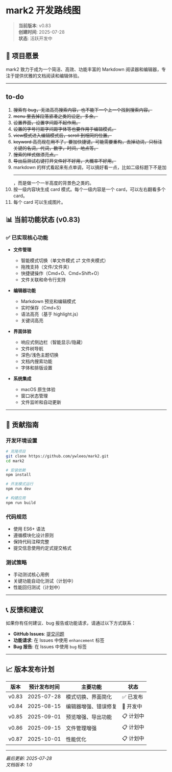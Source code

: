 # mark2 开发路线图

> **当前版本**: v0.83  
> **创建时间**: 2025-07-28  
> **状态**: 活跃开发中  

## 🎯 项目愿景

mark2 致力于成为一个简洁、高效、功能丰富的 Markdown 阅读器和编辑器，专注于提供优雅的文档阅读和编辑体验。

---

## to-do
1. ~~搜索有 bug，无法高亮搜索内容，也不能下一个上一个找到搜索内容。~~
1. ~~menu 里去掉段落紧凑之类的设定。多余。~~
1. ~~设置界面，设置字间距不起作用。~~
1. ~~设置的字号行距字间距字体等也要作用于编辑模式。~~
1. ~~view模式进入编辑模式后，scroll 到相同的位置。~~
1. ~~keyword 高亮现在用不了，要加快捷键。可能需要重构，去掉动词，只标注关键的名词，代词，数字，时间，地点等。~~
1. ~~搜索的样式做漂亮点。~~
1. ~~导出后测试右键打开文件好不好用，大概率不好用。~~
1. markdown 的样式看起来有点单调，可以搞好看一点，比如二级标题下不是加<hr>，而是做一个一半高度的背景色之类的。
1. 按一级内容块生成 card 模式。每个一级内容是一个 card，可以左右翻看多个 card。
1. 每个 card 可以生成图片。

## 📊 当前功能状态 (v0.83)

### ✅ 已实现核心功能
- **文件管理**
  - 智能模式切换（单文件模式 ⇄ 文件夹模式）
  - 拖拽支持（文件/文件夹）
  - 快捷键操作（Cmd+O、Cmd+Shift+O）
  - 文件关联和命令行支持

- **编辑器功能**
  - Markdown 预览和编辑模式
  - 实时保存（Cmd+S）
  - 语法高亮（基于 highlight.js）
  - 关键词高亮

- **界面体验**
  - 响应式侧边栏（智能显示/隐藏）
  - 文件树导航
  - 深色/浅色主题切换
  - 文档内搜索功能
  - 字体和排版设置

- **系统集成**
  - macOS 原生体验
  - 窗口状态管理
  - 文件监听和自动更新

---

## 🤝 贡献指南

### 开发环境设置
```bash
# 克隆项目
git clone https://github.com/ywleeo/mark2.git
cd mark2

# 安装依赖
npm install

# 开发模式运行
npm run dev

# 构建应用
npm run build
```

### 代码规范
- 使用 ES6+ 语法
- 遵循模块化设计原则
- 保持代码注释完整
- 提交信息使用约定式提交格式

### 测试策略
- 手动测试核心用例
- 关键功能自动化测试（计划中）
- 性能回归测试（计划中）

---

## 📞 反馈和建议

如果你有任何建议、bug 报告或功能请求，请通过以下方式联系：

- **GitHub Issues**: [提交问题](https://github.com/ywleeo/mark2/issues)
- **功能请求**: 在 Issues 中使用 `enhancement` 标签
- **Bug 报告**: 在 Issues 中使用 `bug` 标签

---

## 📈 版本发布计划

| 版本 | 预计发布时间 | 主要功能 | 状态 |
|------|-------------|----------|------|
| v0.83 | 2025-07-28 | 模式切换、界面简化 | ✅ 已发布 |
| v0.84 | 2025-08-15 | 编辑器增强、错误修复 | 🚧 开发中 |
| v0.85 | 2025-09-01 | 预览增强、导出功能 | 📋 计划中 |
| v0.86 | 2025-09-15 | 文件管理增强 | 📋 计划中 |
| v0.87 | 2025-10-01 | 性能优化 | 📋 计划中 |

---

*最后更新: 2025-07-28*  
*文档版本: 1.0*